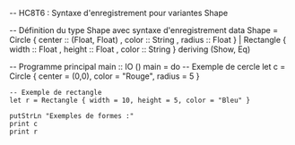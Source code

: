 -- HC8T6 : Syntaxe d'enregistrement pour variantes Shape

-- Définition du type Shape avec syntaxe d'enregistrement
data Shape
    = Circle
        { center :: (Float, Float)
        , color  :: String
        , radius :: Float
        }
    | Rectangle
        { width  :: Float
        , height :: Float
        , color  :: String
        }
    deriving (Show, Eq)

-- Programme principal
main :: IO ()
main = do
    -- Exemple de cercle
    let c = Circle { center = (0,0), color = "Rouge", radius = 5 }
    
    -- Exemple de rectangle
    let r = Rectangle { width = 10, height = 5, color = "Bleu" }
    
    putStrLn "Exemples de formes :"
    print c
    print r
